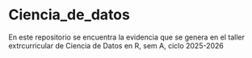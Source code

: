 # Ciencia_de_datos
En este repositorio se encuentra la evidencia que se genera en el taller extrcurricular de Ciencia de Datos en R, sem A, ciclo 2025-2026
